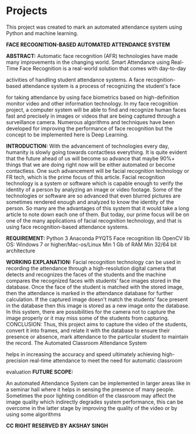 # Projects
This project was created to mark an automated attendance system using Python and machine learning.

****FACE RECOGNITION-BASED AUTOMATED ATTENDANCE SYSTEM****

**ABSTRACT:**
Automatic face recognition (AFR) technologies have made many
improvements in the changing world. Smart Attendance using Real-Time
Face Recognition is a real-world solution that comes with day-to-day

activities of handling student attendance systems. A face recognition-
based attendance system is a process of recognizing the student's face

for taking attendance by using face biometrics based on high-definition
monitor video and other information technology. In my face recognition
project, a computer system will be able to find and recognize human
faces fast and precisely in images or videos that are being captured
through a surveillance camera. Numerous algorithms and techniques
have been developed for improving the performance of face recognition
but the concept to be implemented here is Deep Learning.

**INTRODUCTION:**
With the advancement of technologies every day, humanity is
slowly going towards contactless everything. It is quite evident that the
future ahead of us will become so advance that maybe 90%+
things that we are doing right now will be either automated or become
contactless. One such advancement will be facial recognition technology
or FR tech, which is the prime focus of this article.
Facial recognition technology is a system or software which is capable
enough to verify the identity of a person by analyzing an image or
video footage. Some of the technologies or software are so advanced
that even blurred pictures are sometimes rendered enough and analyzed
to know the identity of the person. So many are the advantages of this
system that it would take a long article to note down each one of them.
But today, our prime focus will be on one of the many applications of
facial recognition technology, and that is using face recognition-based
attendance systems.

**REQUIREMENT:**
Python 3
Anaconda
PYQT5
Face recognition lib
OpenCV lib
OS: Windows 7 or higher/Mac-os/Linux
Min 1 Gb of RAM
Min 32/64 bit architecture

**WORKING EXPLANATION:**
Facial recognition technology can be used in recording the
attendance through a high-resolution digital camera that detects and
recognizes the faces of the students and the machine compares the
recognized faces with students’ face images stored in the database. Once
the face of the student is matched with the stored image, then the
attendance is marked in the attendance database for further calculation.
If the captured image doesn't match the students' face present in
the database then this image is stored as a new image onto the
database. In this system, there are possibilities for the camera not to
capture the image properly or it may miss some of the students from
capturing.
CONCLUSION:
Thus, this project aims to capture the video of the students,
convert it into frames, and relate it with the database to ensure their
presence or absence, mark attendance to the particular student to
maintain the record. The Automated Classroom Attendance System

helps in increasing the accuracy and speed ultimately achieving high-
precision real-time attendance to meet the need for automatic classroom

evaluation
**FUTURE SCOPE:**

An automated Attendance System can be implemented in larger areas
like in a seminar hall where it helps in sensing the presence of many
people.
Sometimes the poor lighting condition of the classroom may affect the image
quality which indirectly degrades system performance, this can be
overcome in the latter stage by improving the quality of the video or by using some algorithms

**CC RIGHT RESERVED BY**
 ****AKSHAY SINGH****
